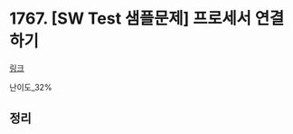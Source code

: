# 1767. [SW Test 샘플문제] 프로세서 연결하기

[링크](https://swexpertacademy.com/main/code/problem/problemDetail.do?contestProbId=AV4suNtaXFEDFAUf)

난이도\_32%

## 정리
